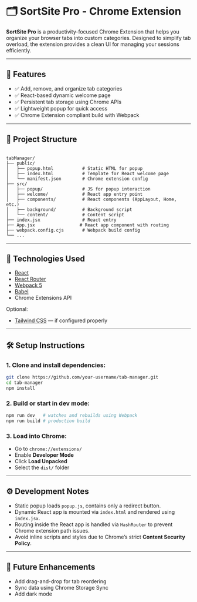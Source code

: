 
# 🗂️ SortSite Pro - Chrome Extension

**SortSite Pro** is a productivity-focused Chrome Extension that helps you organize your browser tabs into custom categories. Designed to simplify tab overload, the extension provides a clean UI for managing your sessions efficiently.

---

## 🚀 Features

- ✅ Add, remove, and organize tab categories
- ✅ React-based dynamic welcome page
- ✅ Persistent tab storage using Chrome APIs
- ✅ Lightweight popup for quick access
- ✅ Chrome Extension compliant build with Webpack

---

## 📂 Project Structure

```

tabManager/
├── public/
│   ├── popup.html           # Static HTML for popup
│   ├── index.html           # Template for React welcome page
│   └── manifest.json        # Chrome extension config
├── src/
│   ├── popup/               # JS for popup interaction
│   ├── welcome/             # React app entry point
│   ├── components/          # React components (AppLayout, Home, etc.)
│   ├── background/          # Background script
│   └── content/             # Content script
├── index.jsx                # React entry
├── App.jsx                 # React app component with routing
├── webpack.config.cjs       # Webpack build config
└── ...

````

---

## 🧰 Technologies Used

- [React](https://reactjs.org/)
- [React Router](https://reactrouter.com/)
- [Webpack 5](https://webpack.js.org/)
- [Babel](https://babeljs.io/)
- Chrome Extensions API

Optional:
- [Tailwind CSS](https://tailwindcss.com/) — if configured properly

---

## 🛠️ Setup Instructions

### 1. Clone and install dependencies:

```bash
git clone https://github.com/your-username/tab-manager.git
cd tab-manager
npm install
````

### 2. Build or start in dev mode:

```bash
npm run dev   # watches and rebuilds using Webpack
npm run build # production build
```

### 3. Load into Chrome:

* Go to `chrome://extensions/`
* Enable **Developer Mode**
* Click **Load Unpacked**
* Select the `dist/` folder

---

## ⚙️ Development Notes

* Static popup loads `popup.js`, contains only a redirect button.
* Dynamic React app is mounted via `index.html` and rendered using `index.jsx`.
* Routing inside the React app is handled via `HashRouter` to prevent Chrome extension path issues.
* Avoid inline scripts and styles due to Chrome’s strict **Content Security Policy**.

---

## 🧩 Future Enhancements

* Add drag-and-drop for tab reordering
* Sync data using Chrome Storage Sync
* Add dark mode
